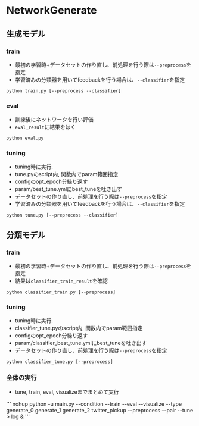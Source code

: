 # NetworkGenerate

## 生成モデル
### train

- 最初の学習時+データセットの作り直し、前処理を行う際は``--preprocess``を指定
- 学習済みの分類器を用いてfeedbackを行う場合は、``--classifier``を指定

```
python train.py [--preprocess --classifier]
```

### eval

- 訓練後にネットワークを行い評価
- ``eval_result``に結果をはく

```
python eval.py
```

### tuning

- tuning時に実行.
- tune.pyのscript内, 関数内でparam範囲指定
- configのopt_epoch分繰り返す
- param/best_tune.ymlにbest_tuneを吐き出す
- データセットの作り直し、前処理を行う際は``--preprocess``を指定
- 学習済みの分類器を用いてfeedbackを行う場合は、``--classifier``を指定

```
python tune.py [--preprocess --classifier]
```

## 分類モデル
### train

- 最初の学習時+データセットの作り直し、前処理を行う際は``--preprocess``を指定
- 結果は``classifier_train_result``を確認

```
python classifier_train.py [--preprocess]
```

### tuning

- tuning時に実行.
- classifier_tune.pyのscript内, 関数内でparam範囲指定
- configのopt_epoch分繰り返す
- param/classifier_best_tune.ymlにbest_tuneを吐き出す
- データセットの作り直し、前処理を行う際は``--preprocess``を指定

```
python classifier_tune.py [--preprocess]
```

### 全体の実行

- tune, train, eval, visualizeまでまとめて実行

'''
nohup python -u main.py --condition --train --eval --visualize --type generate_0 generate_1 generate_2 twitter_pickup --preprocess --pair --tune > log &
'''